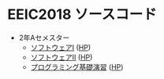 # EEIC2018 ソースコード

- 2年Aセメスター
	- [ソフトウェアⅠ](https://github.com/subdiox/eeic/tree/master/2A/ソフトウェアⅠ) ([HP](http://soft1.akg.t.u-tokyo.ac.jp))
	- [ソフトウェアⅡ](https://github.com/subdiox/eeic/tree/master/2A/ソフトウェアⅡ) ([HP](http://www.gavo.t.u-tokyo.ac.jp/~dsk_saito/lecture/software2/))
	- [プログラミング基礎演習](https://github.com/subdiox/eeic/tree/master/2A/プログラミング基礎演習) ([HP](https://sites.google.com/view/hasegawalecture/プログラミング基礎演習))